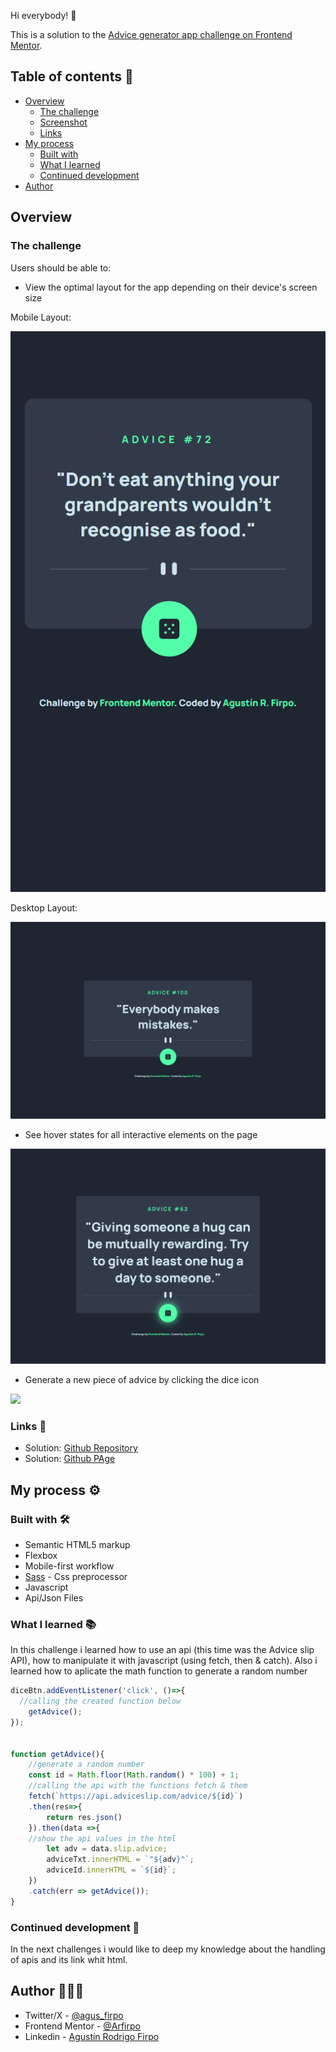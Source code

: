 Hi everybody! 👋

This is a solution to the [Advice generator app challenge on Frontend Mentor](https://www.frontendmentor.io/challenges/advice-generator-app-QdUG-13db).

## Table of contents 🧾

- [Overview](#overview)
  - [The challenge](#the-challenge)
  - [Screenshot](#screenshot)
  - [Links](#links)
- [My process](#my-process)
  - [Built with](#built-with)
  - [What I learned](#what-i-learned)
  - [Continued development](#continued-development)
- [Author](#author)

## Overview

### The challenge

Users should be able to:

- View the optimal layout for the app depending on their device's screen size

Mobile Layout:

![Mobile LAyout](./assets/images/mobile-layout.jpg)

Desktop Layout:

![Desktop Layout](./assets/images/desktop-layout.jpg)

- See hover states for all interactive elements on the page

![](./assets/images/desktop-hover.jpg)

- Generate a new piece of advice by clicking the dice icon

![](./screenshot.jpg)

### Links 🔗

- Solution: [Github Repository](https://github.com/Arfirpo/advice-generator-app-main)
- Solution: [Github PAge](https://arfirpo.github.io/advice-generator-app-main/)

## My process ⚙️

### Built with 🛠️

- Semantic HTML5 markup
- Flexbox
- Mobile-first workflow
- [Sass](https://sass-lang.com/) - Css preprocessor
- Javascript
- Api/Json Files

### What I learned 📚

In this challenge i learned how to use an api (this time was the Advice slip API), how to manipulate it with javascript (using fetch, then & catch). Also i learned how to aplicate the math function to generate a random number

```js
diceBtn.addEventListener('click', ()=>{
  //calling the created function below
    getAdvice();
});


function getAdvice(){
    //generate a random number
    const id = Math.floor(Math.random() * 100) + 1;
    //calling the api with the functions fetch & them
    fetch(`https://api.adviceslip.com/advice/${id}`)
    .then(res=>{
        return res.json()
    }).then(data =>{
    //show the api values in the html
        let adv = data.slip.advice;
        adviceTxt.innerHTML = `"${adv}"`;
        adviceId.innerHTML = `${id}`;
    })
    .catch(err => getAdvice()); 
}
```

### Continued development 🔨

In the next challenges i would like to deep my knowledge about the handling of apis and its link whit html.


## Author 🙋🏻‍♂️

- Twitter/X - [@agus_firpo](https://twitter.com/agus_firpo)
- Frontend Mentor - [@Arfirpo](https://www.frontendmentor.io/profile/Arfirpo)
- Linkedin - [Agustín Rodrigo Firpo](https://www.linkedin.com/in/agustin-rodrigo-firpo-0aa86697/)